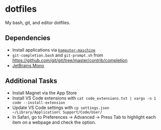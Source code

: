 # dotfiles

My bash, git, and editor dotfiles.


## Dependencies

- Install applications via [`komputer-maschine`](https://github.com/heldinz/komputer-maschine)
- `git-completion.bash` and `git-prompt.sh` from https://github.com/git/git/tree/master/contrib/completion
- [JetBrains Mono](https://www.jetbrains.com/lp/mono/)


## Additional Tasks

- Install Magnet via the App Store
- Install VS Code extensions with `cat code_extensions.txt | xargs -n 1 code --install-extension`
- Update VS Code settings with `cp settings.json ~/Library/Application\ Support/Code/User/`
- In Safari, go to Preferences → Advanced → Press Tab to highlight each item on a webpage and check the option.